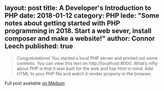 layout: post
title: A Developer's Introduction to PHP
date: 2018-01-12
category: PHP
lede: "Some notes about getting started with PHP programming in 2018. Start a web sever, install composer and make a website!"
author: Connor Leech
published: true
---

> Congratulations! You started a local PHP server and printed out some contents. You can view this text on http://localhost:8000. What’s nifty about PHP is that it was built for the web and has html in mind. Add HTML to your PHP file and watch it render properly in the browser.

Full post available [on Medium](https://medium.com/@connorleech/a-developers-introduction-to-php-f8430572365c)